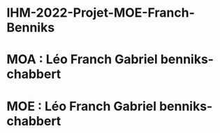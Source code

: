 # IHM-2022-Projet-MOE-Franch-Benniks

# MOA : Léo Franch Gabriel benniks-chabbert

# MOE : Léo Franch Gabriel benniks-chabbert
